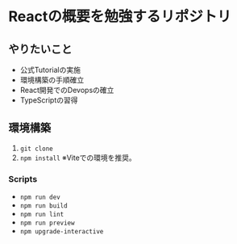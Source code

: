 # Reactの概要を勉強するリポジトリ
## やりたいこと
- 公式Tutorialの実施
- 環境構築の手順確立
- React開発でのDevopsの確立
- TypeScriptの習得

## 環境構築
1. `git clone`
2. `npm install`
※Viteでの環境を推奨。

### Scripts
- `npm run dev`
- `npm run build`
- `npm run lint`
- `npm run preview`
- `npm upgrade-interactive`
